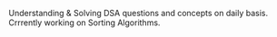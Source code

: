 Understanding & Solving DSA questions and concepts on daily basis.  
Crrrently working on Sorting Algorithms.
